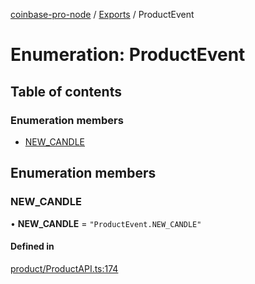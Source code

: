 [coinbase-pro-node](../README.md) / [Exports](../modules.md) / ProductEvent

# Enumeration: ProductEvent

## Table of contents

### Enumeration members

- [NEW_CANDLE](ProductEvent.md#new_candle)

## Enumeration members

### NEW_CANDLE

• **NEW_CANDLE** = `"ProductEvent.NEW_CANDLE"`

#### Defined in

[product/ProductAPI.ts:174](https://github.com/bennycode/coinbase-pro-node/blob/caaa670/src/product/ProductAPI.ts#L174)
